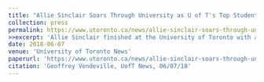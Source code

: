 ```yaml
---
title: "Allie Sinclair Soars Through University as U of T's Top Student"
collection: press
permalink: https://www.utoronto.ca/news/allie-sinclair-soars-through-university-u-t-s-top-student
>>excerpt: 'Allie Sinclair finished at the University of Toronto with a 4.0 GPA and the highest marks of thousands of graduating undergraduate students.'
date: 2018-06-07
venue: 'University of Toronto News'
paperurl: 'https://www.utoronto.ca/news/allie-sinclair-soars-through-university-u-t-s-top-student'
citation: 'Geoffrey Vendeville, UofT News, 06/07/18'
---
```

 

